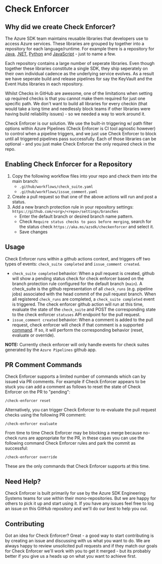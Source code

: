 # Check Enforcer

## Why did we create Check Enforcer?

The Azure SDK team maintains reusable libraries that developers use to access Azure services. These libraries are grouped by together into a repository for each language/runtime. For example there is a repository for [Java](https://github.com/azure/azure-sdk-for-java), [.NET](https://github.com/azure/azure-sdk-for-net), [Python](https://github.com/azure/azure-sdk-for-python) and [JavaScript](https://github.com/azure/azure-sdk-for-javascript) - just to name a few.

Each repository contains a large number of seperate libraries. Even though together these libraries constitute a single SDK, they ship seperately on their own individual cadence as the underlying service evolves. As a result we have seperate build and release pipelines for say the KeyVault and the Event Hubs libraries in each repository.

Whilst Checks in GitHub are awesome, one of the limitations when setting up required checks is that you cannot make them required for just one specific path. We don't want to build all libraries for every checkin (that would take a long time and needlessly block teams if other libraries were having build reliability issues) - so we needed a way to work around it.

Check Enforcer is our solution. We use the built-in triggering w/ path filter options within Azure Pipelines (Check Enforcer is CI tool agnostic however) to control when a pipeline triggers, and we just use Check Enforcer to block until all triggered pipelines pass successfully. Each of those libraries can be optional - and you just make Check Enforcer the only required check in the repo.

## Enabling Check Enforcer for a Repository

1. Copy the following workflow files into your repo and check them into the main branch:
    - `.github/workflows/check_suite.yaml`
    - `.github/workflows/issue_comment.yaml`
1. Create a pull request so that one of the above actions will run and post a status.
1. Add a new branch protection rule in your repository settings: `https://github.com/<org>/<repo>/settings/branches`
    - Enter the default branch or desired branch name pattern.
    - Check `Require status checks to pass before merging`, search for the status check
      `https://aka.ms/azsdk/checkenforcer` and select it.
    - Save changes

## Usage

Check Enforcer runs within a github actions context, and triggers off two types of events: `check_suite completed` and `issue_comment created`.

- `check_suite completed` behavior: When a pull request is created, github will show a pending status check for check enforcer based on the branch protection rule configured for the default branch (`main`). A check_suite is the github representation of all `check_runs` (e.g. pipeline jobs) associated with the head commit of the pull request branch. When all registered `check_runs` are completed, a `check_suite completed` event is triggered. The check enforcer github action will run at this time, evaluate the state of the `check_suite` and POST the corresponding state to the check enforcer `statuses` API endpoint for the pull request.
- `issue_comment created` behavior: When a comment is added to the pull request, check enforcer will check if that comment is a supported [command](#pr-comment-commands). If so, it will perform the corresponding behavior (reset, evaluate or override).

**NOTE:** Currently check enforcer will only handle events for check suites generated by the `Azure Pipelines` github
app.

## PR Comment Commands

Check Enforcer supports a limited number of commands which can by issued via PR comments. For example if Check Enforcer appears to be stuck you can add a comment as follows to reset the state of Check Enforcer on the PR to "pending":

```
/check-enforcer reset
```

Alternatively, you can trigger Check Enforcer to re-evaluate the pull request checks using the following PR comment:

```
/check-enforcer evaluate
```

From time to time Check Enforcer may be blocking a merge because no-check runs are appropriate for the PR, in these cases you can use the following command Check Enforcer rules and park the commit as successful:

```
/check-enforcer override
```

These are the only commands that Check Enforcer supports at this time.

## Need Help?

Check Enforcer is built primarily for use by the Azure SDK Engineering Systems teams for use within their mono-repositories. But we are happy for others to pick it up and start using it. If you have any issues feel free to log an issue on this GitHub repository and we'll do our best to help you out.

## Contributing

Got an idea for Check Enforcer? Great - a good way to start contributing is by creating an issue and discussing with us what you want to do. We are always happy to review unsolicited pull requests and if they match our goals for Check Enforcer we'll work with you to get it merged - but its probably better if you give us a heads up on what you want to achieve first.
